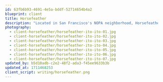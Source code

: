 ```yaml
---
id: 63fb6b93-4691-4e5a-bddf-52714654b4a2
blueprint: client
title: Horsefeather
description: "Located in San Francisco's NOPA neighborhood, Horsefeather's greenhouse dining room is a lush hideaway planted with hardy tropicals suited to the area's cool, foggy microclimate. Hanging hoyas and creeping ficus vines soften the space's industrial finishes, while painted lady philodendrons and pitcher plants adorning the room's above-door ledge draw the eye toward the light-flooded glass ceiling overhead."
photography:
  - client-horsefeather/horsefeather-ito-ito-01.jpg
  - client-horsefeather/horsefeather-ito-ito-02.jpg
  - client-horsefeather/horsefeather-ito-ito-03.jpg
  - client-horsefeather/horsefeather-ito-ito-04.jpg
  - client-horsefeather/horsefeather-ito-ito-05.jpg
  - client-horsefeather/horsefeather-ito-ito-06.jpg
  - client-horsefeather/horsefeather-ito-ito-07.jpg
updated_by: b5d10adb-c2e2-48f2-ada3-f45ee9633b3b
updated_at: 1711468253
client_script: writing/horsefeather.png
---
```

